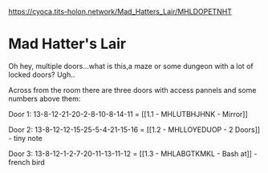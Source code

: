 https://cyoca.tits-holon.network/Mad_Hatters_Lair/MHLDOPETNHT

# Mad Hatter's Lair

Oh hey, multiple doors...what is this,a maze or some dungeon with a lot of locked doors? Ugh..

Across from the room there are three doors with access pannels and some numbers above them:

Door 1: 13-8-12-21-20-2-8-10-8-14-11 = [[1.1 - MHLUTBHJHNK - Mirror]] 

Door 2: 13-8-12-12-15-25-5-4-21-15-16 = [[1.2 - MHLLOYEDUOP - 2 Doors]] - tiny note

Door 3: 13-8-12-1-2-7-20-11-13-11-12 = [[1.3 - MHLABGTKMKL - Bash at]] - french bird
